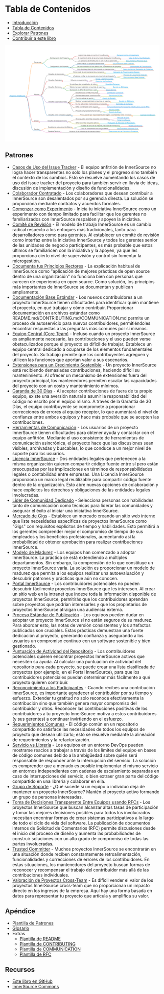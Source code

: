 # Tabla de Contenidos

<!--
Do not edit toc.md directly!!!
Instead edit toc_template.md
-->

<!--
  NOTE:
  Paths in here are relative to this file, and not relative to the root specified in .gitbook.yaml.
-->

* [Introducción](./introduction.md)
* [Tabla de Contenidos](./toc.md)
* [Explorar Patrones](./explore-patterns.md)
* [Contribuir a este libro](./contribute.md)

![Mapa Mental de InnerSource Patterns](../../pattern-categorization/es/innersource-program-mind-map.png)

## Patrones <a id="p"></a>

* [Casos de Uso del Issue Tracker](../../translation/es/patterns/issue-tracker.md) - El equipo anfitrión de InnerSource no logra hacer transparentes no solo los planes y el progreso sino también el contexto de los cambios. Esto se resuelve aumentando los casos de uso del issue tracker del proyecto para también servir en lluvia de ideas, discusión de implementación y diseño de funcionalidades.
* [Colaborador Contratado](../../translation/es/patterns/contracted-contributor.md) - Los colaboradores que desean contribuir a InnerSource son desalentados por su gerencia directa. La solución se proporciona mediante contratos y acuerdos formales.
* [Comenzar como Experimento](../../translation/es/patterns/start-as-experiment.md) - Inicia tu iniciativa InnerSource como un experimento con tiempo limitado para facilitar que los gerentes no familiarizados con InnerSource respalden y apoyen la iniciativa.
* [Comité de Revisión](../../translation/es/patterns/review-committee.md) - El modelo de trabajo InnerSource es un cambio radical respecto a los enfoques más tradicionales, tanto para desarrolladores como para gerentes. Al establecer un comité de revisión como interfaz entre la iniciativa InnerSource y todos los gerentes senior de las unidades de negocio participantes, es más probable que estos últimos se familiaricen con la iniciativa y la apoyen, ya que les proporciona cierto nivel de supervisión y control sin fomentar la microgestión.
* [Documenta tus Principios Rectores](../../translation/es/patterns/document-your-guiding-principles.md) - La explicación habitual de InnerSource como "aplicación de mejores prácticas de open source dentro de una organización" no funciona bien con personas que carecen de experiencia en open source. Como solución, los principios más importantes de InnerSource se documentan y publican ampliamente.
* [Documentación Base Estándar](../../translation/es/patterns/base-documentation.md) - Los nuevos contribuidores a un proyecto InnerSource tienen dificultades para identificar quién mantiene el proyecto, en qué trabajar y cómo contribuir. Proporcionar documentación en archivos estándar como README.md/CONTRIBUTING.md/COMMUNICATION.md permite un proceso de autoservicio para nuevos contribuidores, permitiéndoles encontrar respuestas a las preguntas más comunes por sí mismos.
* [Equipo Central (Core Team)](../../translation/es/patterns/core-team.md) - Incluso cuando un proyecto InnerSource es ampliamente necesario, las contribuciones y el uso pueden verse obstaculizados porque el proyecto es difícil de trabajar. Establece un equipo central dedicado a ocuparse de los elementos fundamentales del proyecto. Su trabajo permite que los contribuyentes agreguen y utilicen las funciones que aportan valor a sus escenarios.
* [Extensiones para un Crecimiento Sostenible](../../translation/es/patterns/extensions-for-sustainable-growth.md) - Un proyecto InnerSource está recibiendo demasiadas contribuciones, haciendo difícil su mantenimiento. Al ofrecer un mecanismo de extensiones fuera del proyecto principal, los mantenedores permiten escalar las capacidades del proyecto con un costo y mantenimiento mínimos.
* [Garantía de 30 Días](../../translation/es/patterns/30-day-warranty.md) - Al aceptar contribuciones de fuera de tu propio equipo, existe una aversión natural a asumir la responsabilidad del código no escrito por el equipo mismo. A través de la Garantía de 30 Días, el equipo contribuyente se compromete a proporcionar correcciones de errores al equipo receptor, lo que aumentará el nivel de confianza entre ambos equipos y hace más probable que se acepten las contribuciones.
* [Herramientas de Comunicación](../../translation/es/patterns/communication-tooling.md) - Los usuarios de un proyecto InnerSource tienen dificultades para obtener ayuda y contactar con el equipo anfitrión. Mediante el uso consistente de herramientas de comunicación asincrónica, el proyecto hace que las discusiones sean visibles, archivadas y buscables, lo que conduce a un mejor nivel de soporte para los usuarios.
* [Licencia InnerSource](../../translation/es/patterns/innersource-license.md) - Dos entidades legales que pertenecen a la misma organización quieren compartir código fuente entre sí pero están preocupadas por las implicaciones en términos de responsabilidades legales o contabilidad entre empresas. Una Licencia InnerSource proporciona un marco legal reutilizable para compartir código fuente dentro de la organización. Esto abre nuevas opciones de colaboración y hace explícitos los derechos y obligaciones de las entidades legales involucradas.
* [Líder de Comunidad Dedicado](../../translation/es/patterns/dedicated-community-leader.md) - Selecciona personas con habilidades tanto de comunicación como técnicas para liderar las comunidades y asegurar el éxito al iniciar una iniciativa InnerSource.
* [Mercado de Gigs](../../translation/es/patterns/gig-marketplace.md) - Establece un mercado creando un sitio web interno que liste necesidades específicas de proyectos InnerSource como "Gigs" con requisitos explícitos de tiempo y habilidades. Esto permitirá a los gerentes comprender mejor el compromiso de tiempo de sus empleados y los beneficios profesionales, aumentando así la probabilidad de obtener aprobación para realizar contribuciones InnerSource.
* [Modelo de Madurez](../../translation/es/patterns/maturity-model.md) - Los equipos han comenzado a adoptar InnerSource. La práctica se está extendiendo a múltiples departamentos. Sin embargo, la comprensión de lo que constituye un proyecto InnerSource varía. La solución es proporcionar un modelo de madurez que permita a los equipos realizar una autoevaluación y descubrir patrones y prácticas que aún no conocen.
* [Portal InnerSource](../../translation/es/patterns/innersource-portal.md) - Los contribuidores potenciales no pueden descubrir fácilmente proyectos InnerSource que les interesen. Al crear un sitio web en la intranet que indexe toda la información disponible de proyectos InnerSource, permitirás que los contribuidores aprendan sobre proyectos que podrían interesarles y que los propietarios de proyectos InnerSource atraigan una audiencia externa.
* [Proceso Estándar de Publicación](../../translation/es/patterns/release-process.md) - Los equipos pueden dudar en adoptar un proyecto InnerSource si no están seguros de su madurez. Para abordar esto, las notas de versión consistentes y los artefactos publicados son cruciales. Estas prácticas demuestran una fuerte dedicación al proyecto, generando confianza y asegurando a los usuarios un compromiso continuo con un software sostenible y bien gestionado.
* [Puntuación de Actividad del Repositorio](../../translation/es/patterns/repository-activity-score.md) - Los contribuidores potenciales quieren encontrar proyectos InnerSource activos que necesiten su ayuda. Al calcular una puntuación de actividad del repositorio para cada proyecto, se puede crear una lista clasificada de proyectos (por ejemplo, en el Portal InnerSource), para que los contribuidores potenciales puedan determinar más fácilmente a qué proyecto quieren contribuir.
* [Reconocimiento a los Participantes](../../translation/es/patterns/praise-participants.md) - Cuando recibes una contribución InnerSource, es importante agradecer al contribuidor por su tiempo y esfuerzo. Extender tu gratitud no solo reconoce efectivamente la contribución sino que también genera mayor compromiso del contribuidor y otros. Reconocer las contribuciones positivas de los contribuidores a tu proyecto InnerSource motiva a estos contribuidores (y sus gerentes) a continuar invirtiendo en el esfuerzo.
* [Requerimientos Comunes](../../translation/es/patterns/common-requirements.md) - El código común en un repositorio compartido no satisface las necesidades de todos los equipos de proyecto que desean utilizarlo; esto se resuelve mediante la alineación de requerimientos y la refactorización.
* [Servicio vs Librería](../../translation/es/patterns/service-vs-library.md) - Los equipos en un entorno DevOps pueden mostrarse reacios a trabajar a través de los límites del equipo en bases de código comunes debido a la ambigüedad sobre quién será responsable de responder ante la interrupción del servicio. La solución es comprender que a menudo es posible implementar el mismo servicio en entornos independientes con cadenas de escalamiento separadas en caso de interrupciones del servicio, o bien extraer gran parte del código compartido en una librería y colaborar en ella.
* [Grupo de Soporte](../../translation/es/patterns/group-support.md) - ¿Qué sucede si un equipo o individuo deja de mantener un proyecto InnerSource? Mantén el proyecto activo formando un grupo de personas interesadas.
* [Toma de Decisiones Transparente Entre Equipos usando RFCs](../../translation/es/patterns/transparent-cross-team-decision-making-using-rfcs.md) - Los proyectos InnerSource que buscan alcanzar altas tasas de participación y tomar las mejores decisiones posibles para todos los involucrados necesitan encontrar formas de crear sistemas participativos a lo largo de todo el ciclo de vida del software. La publicación de documentos internos de Solicitud de Comentarios (RFC) permite discusiones desde el inicio del proceso de diseño y aumenta las probabilidades de construir soluciones con un alto grado de compromiso de todas las partes involucradas.
* [Trusted Committer](../../translation/es/patterns/trusted-committer.md) - Muchos proyectos InnerSource se encontrarán en una situación donde reciben constantemente retroalimentación, funcionalidades y correcciones de errores de los contribuidores. En estas situaciones, los mantenedores del proyecto buscan formas de reconocer y recompensar el trabajo del contribuidor más allá de las contribuciones individuales.
* [Valoración de Proyectos Cross-Team](../../translation/es/patterns/crossteam-project-valuation.md) - Es difícil vender el valor de los proyectos InnerSource cross-team que no proporcionan un impacto directo en los ingresos de la empresa. Aquí hay una forma basada en datos para representar tu proyecto que articula y amplifica su valor.

## Apéndice

* [Plantilla de Patrones](../../meta/pattern-template.md)
* [Glosario](../../meta/glossary.md)
* Extras
  * [Plantilla de README](../../translation/es/templates/README-template.md)
  * [Plantilla de CONTRIBUTING](../../translation/es/templates/CONTRIBUTING-template.md)
  * [Plantilla de COMMUNICATION](../../translation/es/templates/COMMUNICATION-template.md)
  * [Plantilla de RFC](../../translation/es/templates/rfc.md)

## Recursos

* [Este libro en GitHub](https://github.com/InnerSourceCommons/InnerSourcePatterns)
* [InnerSource Commons](http://innersourcecommons.org)

